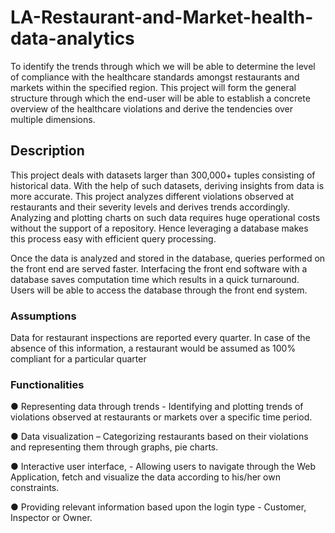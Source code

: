 # LA-Restaurant-and-Market-health-data-analytics
To identify the trends through which we will be able to determine the level of compliance with the healthcare standards amongst restaurants and markets within the specified region. This project will form the general structure through which the end-user will be able to establish a concrete overview of the healthcare violations and derive the tendencies over multiple dimensions.

<h2>Description</h2>
This project deals with datasets larger than 300,000+ tuples consisting of historical data. With the help of such datasets, deriving insights from data is more accurate. This project analyzes different violations observed at restaurants and their severity levels and derives trends accordingly. Analyzing and plotting charts on such data requires huge operational costs without the support of a repository. Hence leveraging a database makes this process easy with efficient query processing.

Once the data is analyzed and stored in the database, queries performed on the front end are served faster. Interfacing the front end software with a database saves computation time which results in a quick turnaround. Users will be able to access the database through the front end system.

<h3>Assumptions</h3>
Data for restaurant inspections are reported every quarter. In case of the absence of this information, a restaurant would be assumed as 100% compliant for a particular quarter
<br />

<h3>Functionalities</h3>
● Representing data through trends - Identifying and plotting trends of violations observed at restaurants or markets over a specific time period.

● Data visualization – Categorizing restaurants based on their violations and representing them through graphs, pie charts.

● Interactive user interface, - Allowing users to navigate through the Web Application, fetch and visualize the data according to his/her own constraints.

● Providing relevant information based upon the login type - Customer, Inspector or Owner.
